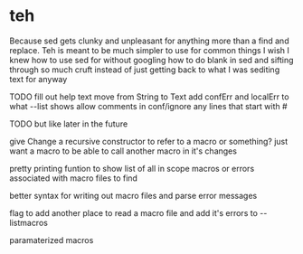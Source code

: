# teh

Because sed gets clunky and unpleasant for anything more than a find and replace.  Teh is meant to be much simpler to use for common things I wish I knew how to use sed for without googling how to do blank in sed and sifting through so much cruft instead of just getting back to what I was sediting text for anyway

TODO
  fill out help text
  move from String to Text
  add confErr and localErr to what --list shows
  allow comments in conf/ignore any lines that start with #


TODO but like later in the future

  give Change a recursive constructor to refer to a macro or something?
    just want a macro to be able to call another macro in it's changes

  pretty printing funtion to show list of all in scope macros or errors associated with
    macro files to find

  better syntax for writing out macro files and parse error messages

  flag to add another place to read a macro file and add it's errors to --listmacros

  paramaterized macros

